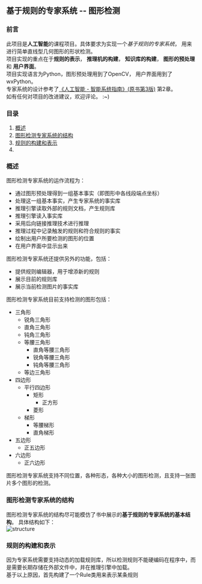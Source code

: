 ## 基于规则的专家系统 -- 图形检测
### 前言
此项目是**人工智能**的课程项目。具体要求为实现一个*基于规则的专家系统*， 用来进行简单直线型几何图形的形状检测。  
项目实现的重点在于**规则的表示**， **推理机的构建**， **知识库的构建**， **图形的预处理** 和 **用户界面**。  
项目实现语言为Python，图形预处理用到了OpenCV， 用户界面用到了wxPython。  
专家系统的设计参考了[《人工智能 - 智能系统指南》(原书第3版)](https://book.douban.com/subject/11606478/) 第2章。    
如有任何对项目的改进建议，欢迎评论。 :~) 

### 目录
1. [概述](#general)
2. [图形检测专家系统的结构](#structure)
2. [规则的构建和表示](#rule)
3. 

### <a name='general'></a>概述
图形检测专家系统的运作流程为：  

* 通过图形预处理得到一组基本事实（即图形中各线段端点坐标）
* 处理这一组基本事实，产生专家系统的事实库
* 推理引擎读取外部的规则文档，产生规则库
* 推理引擎读入事实库
* 采用后向链接推理技术进行推理
* 推理过程中记录触发的规则和符合规则的事实
* 绘制出用户所要检测的图形的位置
* 在用户界面中显示出来  

图形检测专家系统还提供另外的功能，包括：

* 提供规则编辑器，用于增添新的规则
* 展示目前的规则库
* 展示当前检测图片的事实库 

图形检测专家系统目前支持检测的图形包括：

* 三角形
    * 锐角三角形
    * 直角三角形
    * 钝角三角形
    * 等腰三角形
        * 直角等腰三角形
        * 锐角等腰三角形
        * 钝角等腰三角形
    * 等边三角形
* 四边形
    * 平行四边形
        * 矩形
            * 正方形
        * 菱形
    * 梯形
        * 等腰梯形
        * 直角梯形      
* 五边形
    * 正五边形
* 六边形
    * 正六边形

图形检测专家系统支持不同位置，各种形态，各种大小的图形检测，且支持一张图片多个图形的检测。

### <a name='structure'></a>图形检测专家系统的结构
图形检测专家系统的结构尽可能模仿了书中展示的**基于规则的专家系统的基本结构**。
具体结构如下：  
![structure](https://github.com/Sorosliu1029/Rule-based_Expert_System/blob/master/readme_picture/structure.png)

### <a name='rule'></a>规则的构建和表示
因为专家系统需要支持动态的加载规则库，所以检测规则不能硬编码在程序中，而是需要长期存储在外部文件中，并在推理引擎中加载。  
基于以上原因，首先构建了一个Rule类用来表示某条规则

